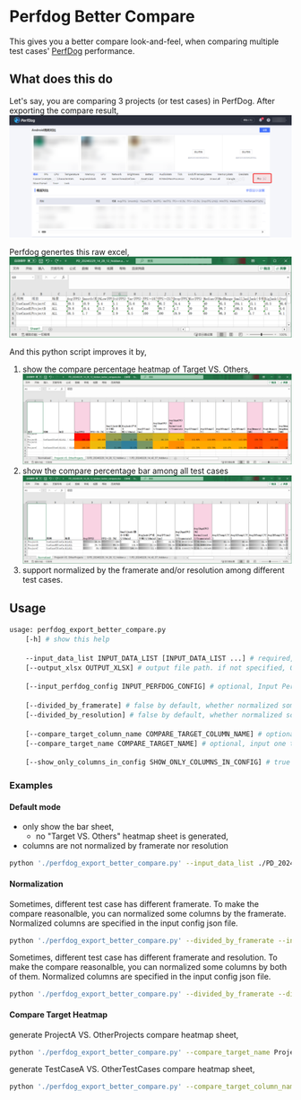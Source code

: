 # Perfdog Better Compare

This gives you a better compare look-and-feel, when comparing multiple test cases' [PerfDog](https://perfdog.qq.com/) performance.

## What does this do

Let's say, you are comparing 3 projects (or test cases) in PerfDog. After exporting the compare result,
![](doc/assets/perfdog_export.png)

Perfdog genertes this raw excel,
![](assets/perfdog_export_result.png)

And this python script improves it by,

1. show the compare percentage heatmap of Target VS. Others,
   ![](assets/better_compare_2.png)
2. show the compare percentage bar among all test cases
   ![](assets/better_compare_1.png)
3. support normalized by the framerate and/or resolution among different test cases.

## Usage

```bash
usage: perfdog_export_better_compare.py 
    [-h] # show this help

    --input_data_list INPUT_DATA_LIST [INPUT_DATA_LIST ...] # required, input at least one (or multiple) perfdog exported xls. multiple xls's stats will be averaged for each project.
    [--output_xlsx OUTPUT_XLSX] # output file path. if not specified, OUTPUT_XLSX will be INPUT_DATA_LIST[0]_better_compare.xlsx

    [--input_perfdog_config INPUT_PERFDOG_CONFIG] # optional, Input PerfDog config file path (json format). Default is perfdog_export_better_compare_config.json

    [--divided_by_framerate] # false by default, whether normalized some columns by the framerate, see also perfdog_export_better_compare_config.json
    [--divided_by_resolution] # false by default, whether normalized some columns by the resolution, see also perfdog_export_better_compare_config.json

    [--compare_target_column_name COMPARE_TARGET_COLUMN_NAME] # optional, default to "项目", you may change to "用例"
    [--compare_target_name COMPARE_TARGET_NAME] # optional, input one target name and generate the "Target VS. Others" sheet. target name is one of values in compare_target_column_name column (default is "项目", you may change to "用例" by the --compare_target_column_name param)

    [--show_only_columns_in_config SHOW_ONLY_COLUMNS_IN_CONFIG] # true by default, only output the important columns list in the config json
```

### Examples

#### Default mode

- only show the bar sheet, 
  - no "Target VS. Others" heatmap sheet is generated,
- columns are not normalized by framerate nor resolution

```bash
python './perfdog_export_better_compare.py' --input_data_list ./PD_20240229_14_28_12.xlsx ./PD_20240229_14_42_57.xlsx
```

#### Normalization

Sometimes, different test case has different framerate. To make the compare reasonalble, you can normalized some columns by the framerate. Normalized columns are specified in the input config json file.

```bash
python './perfdog_export_better_compare.py' --divided_by_framerate --input_data_list ./PD_20240229_14_28_12.xlsx ./PD_20240229_14_42_57.xlsx
```


Sometimes, different test case has different framerate and resolution. To make the compare reasonalble, you can normalized some columns by both of them. Normalized columns are specified in the input config json file.

```bash
python './perfdog_export_better_compare.py' --divided_by_framerate --divided_by_resolution --input_data_list ./PD_20240229_14_28_12.xlsx ./PD_20240229_14_42_57.xlsx
```

#### Compare Target Heatmap

generate ProjectA VS. OtherProjects compare heatmap sheet,

```bash
python './perfdog_export_better_compare.py' --compare_target_name ProjectA --input_data_list ./PD_20240229_14_28_12.xlsx ./PD_20240229_14_42_57.xlsx
```


generate TestCaseA VS. OtherTestCases compare heatmap sheet,

```bash
python './perfdog_export_better_compare.py' --compare_target_column_name 用例 --compare_target_name TestCaseA --input_data_list ./PD_20240229_14_28_12.xlsx ./PD_20240229_14_42_57.xlsx
```

